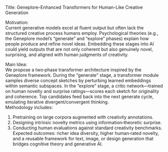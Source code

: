 Title: Geneplore-Enhanced Transformers for Human-Like Creative Generation

Motivation:  
Current generative models excel at fluent output but often lack the structured creative process humans employ. Psychological theories (e.g., the Geneplore model’s “generate” and “explore” phases) explain how people produce and refine novel ideas. Embedding these stages into AI could yield outputs that are not only coherent but also genuinely novel, surprising, and aligned with human judgments of creativity.

Main Idea:  
We propose a two‐phase transformer architecture inspired by the Geneplore framework. During the “generate” stage, a transformer module samples diverse concept sketches by perturbing learned embeddings within semantic subspaces. In the “explore” stage, a critic network—trained on human novelty and surprise ratings—scores each sketch for originality and coherence. Top candidates feed back into the next generate cycle, emulating iterative divergent/convergent thinking.  
Methodology includes:  
1. Pretraining on large corpora augmented with creativity annotations.  
2. Designing intrinsic novelty metrics using information‐theoretic surprise.  
3. Conducting human evaluations against standard creativity benchmarks.  
Expected outcomes: richer idea diversity, higher human‐rated novelty, and a reusable framework for text, image, or design generation that bridges cognitive theory and generative AI.